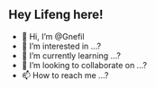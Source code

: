 Hey Lifeng here!
---
> 

- 👋 Hi, I’m @Gnefil
- 👀 I’m interested in ...?
- 🌱 I’m currently learning ...?
- 💞️ I’m looking to collaborate on ...?
- 📫 How to reach me ...?
